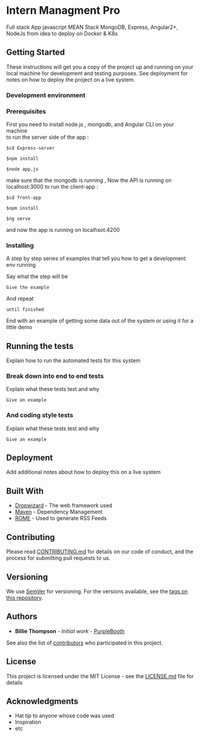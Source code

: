 # Intern Managment Pro

Full stack App javascript MEAN Stack MongoDB, Express, Angular2+, NodeJs
from idea to deploy on Docker & K8s

## Getting Started

These instructions will get you a copy of the project up and running on your local machine for development and testing purposes. See deployment for notes on how to deploy the project on a live system.

### Development environment

### Prerequisites 

 First you need  to install node.js , mongodb, and Angular CLI  on your machine  
    to run the server side of the app : 

```
$cd Express-server 

$npm install
```
 ```
 $node app.js 

```
make sure that the mongodb is running , Now the API is running on localhost:3000
to run the client-app : 
```
$cd front-app

$npm install
```
 ```
 $ng serve

```
and now the app is running on localhsot:4200

### Installing

A step by step series of examples that tell you how to get a development env running

Say what the step will be

```
Give the example
```

And repeat

```
until finished
```

End with an example of getting some data out of the system or using it for a little demo

## Running the tests

Explain how to run the automated tests for this system

### Break down into end to end tests

Explain what these tests test and why

```
Give an example
```

### And coding style tests

Explain what these tests test and why

```
Give an example
```

## Deployment

Add additional notes about how to deploy this on a live system

## Built With

* [Dropwizard](http://www.dropwizard.io/1.0.2/docs/) - The web framework used
* [Maven](https://maven.apache.org/) - Dependency Management
* [ROME](https://rometools.github.io/rome/) - Used to generate RSS Feeds

## Contributing

Please read [CONTRIBUTING.md](https://gist.github.com/PurpleBooth/b24679402957c63ec426) for details on our code of conduct, and the process for submitting pull requests to us.

## Versioning

We use [SemVer](http://semver.org/) for versioning. For the versions available, see the [tags on this repository](https://github.com/your/project/tags). 

## Authors

* **Billie Thompson** - *Initial work* - [PurpleBooth](https://github.com/PurpleBooth)

See also the list of [contributors](https://github.com/your/project/contributors) who participated in this project.

## License

This project is licensed under the MIT License - see the [LICENSE.md](LICENSE.md) file for details

## Acknowledgments

* Hat tip to anyone whose code was used
* Inspiration
* etc
